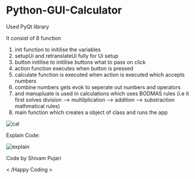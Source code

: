 # Python-GUI-Calculator

Used PyQt library 

It consist of 8 function 

1) init function to initilise the variables
2) setupUi and retranslateUi fully for Ui setup
3) button initilise to initilise buttons what to pass on click
4) action function executes when button is pressed
5) calculate function is executed when action is executed which accepts numbers
6) combine numbers gets evok to seperate out numbers and operators
7) and manupluate is used in calculations which uses BODMAS rules (i.e it first solves division --> multilplication --> addition --> substraction mathmatical rules)
8) main function which creates a object of class and runs the app


![cal](https://github.com/Shiv6116/GUI-Calculator/assets/128344968/01bb8083-1191-401a-acb9-221b5c96beac)


Explain Code:

![explain](https://github.com/Shiv6116/GUI-Calculator/assets/128344968/861e3f1d-4f1d-4fca-b30b-67c52181a6ef)



Code by Shivam Pujari

< /Happy Coding >
